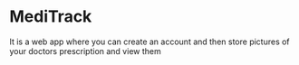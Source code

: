 # MediTrack

It is a web app where you can create an account and then store pictures of your doctors prescription and view them
